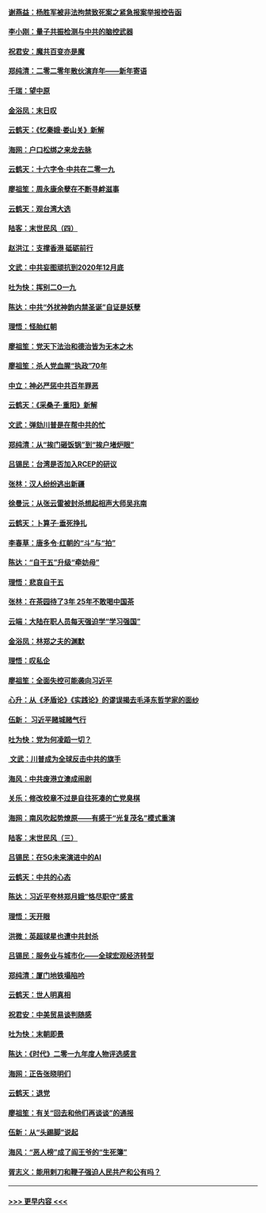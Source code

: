 #### [谢燕益：杨胜军被非法拘禁致死案之紧急报案举报控告函](../pages/nsc993/n11756134.md?t=12312222) 
#### [李小刚：量子共振检测与中共的脑控武器](../pages/nsc993/n11754518.md?t=12312222) 
#### [祝君安：魔共百变亦是魔](../pages/nsc993/n11754469.md?t=12312222) 
#### [郑纯清：二零二零年散伙演弃年——新年寄语](../pages/nsc993/n11754195.md?t=12312222) 
#### [千瑞：望中原](../pages/nsc993/n11754159.md?t=12312222) 
#### [金浴凤：末日叹](../pages/nsc993/n11752359.md?t=12312222) 
#### [云鹤天：《忆秦娥‧娄山关》新解](../pages/nsc993/n11752348.md?t=12312222) 
#### [海网：户口松绑之来龙去脉](../pages/nsc993/n11752328.md?t=12312222) 
#### [云鹤天：十六字令‧中共在二零一九](../pages/nsc993/n11752305.md?t=12312222) 
#### [廖祖笙：周永康余孽在不断寻衅滋事](../pages/nsc993/n11751013.md?t=12312222) 
#### [云鹤天：观台湾大选](../pages/nsc993/n11751007.md?t=12312222) 
#### [陆客：末世民风（四）](../pages/nsc993/n11749203.md?t=12312222) 
#### [赵洪江：支撑香港 砥砺前行](../pages/nsc993/n11748482.md?t=12312222) 
#### [文武：中共妄图顽抗到2020年12月底](../pages/nsc993/n11748446.md?t=12312222) 
#### [吐为快：挥别二O一九](../pages/nsc993/n11748411.md?t=12312222) 
#### [陈达：中共“外扰神韵内禁圣诞”自证是妖孽](../pages/nsc993/n11748226.md?t=12312222) 
#### [理悟：怪胎红朝](../pages/nsc993/n11748206.md?t=12312222) 
#### [廖祖笙：党天下法治和德治皆为无本之木](../pages/nsc993/n11748135.md?t=12312222) 
#### [廖祖笙：杀人党血腥“执政”70年](../pages/nsc993/n11745144.md?t=12312222) 
#### [中立：神必严惩中共百年罪恶](../pages/nsc993/n11744970.md?t=12312222) 
#### [云鹤天：《采桑子‧重阳》新解](../pages/nsc993/n11744948.md?t=12312222) 
#### [文武：弹劾川普是在帮中共的忙](../pages/nsc993/n11744758.md?t=12312222) 
#### [郑纯清：从“挨门砸饭锅”到“挨户堵炉眼”](../pages/nsc993/n11744745.md?t=12312222) 
#### [吕锡民：台湾是否加入RCEP的研议](../pages/nsc993/n11744701.md?t=12312222) 
#### [张林：汉人纷纷逃出新疆](../pages/nsc993/n11743530.md?t=12312222) 
#### [徐曼沅：从张云雷被封杀想起相声大师吴兆南](../pages/nsc993/n11741816.md?t=12312222) 
#### [云鹤天：卜算子‧垂死挣扎](../pages/nsc993/n11739956.md?t=12312222) 
#### [李春草：唐多令‧红朝的“斗”与“拍”](../pages/nsc993/n11739830.md?t=12312222) 
#### [陈达：“自干五”升级“牵妨母”](../pages/nsc993/n11739724.md?t=12312222) 
#### [理悟：悲哀自干五](../pages/nsc993/n11739547.md?t=12312222) 
#### [张林：在茶园待了3年 25年不敢喝中国茶](../pages/nsc993/n11739240.md?t=12312222) 
#### [云端：大陆在职人员每天强迫学“学习强国”](../pages/nsc993/n11738735.md?t=12312222) 
#### [金浴凤：林郑之夫的渊默](../pages/nsc993/n11737735.md?t=12312222) 
#### [理悟：叹私企](../pages/nsc993/n11737715.md?t=12312222) 
#### [廖祖笙：全面失控可能袭向习近平](../pages/nsc993/n11737704.md?t=12312222) 
#### [心升：从《矛盾论》《实践论》的谬误揭去毛泽东哲学家的面纱](../pages/nsc993/n11736962.md?t=12312222) 
#### [伍新： 习近平赌城赌气行](../pages/nsc993/n11736929.md?t=12312222) 
#### [吐为快：党为何凌蹈一切？](../pages/nsc993/n11736915.md?t=12312222) 
#### [ 文武：川普成为全球反击中共的旗手](../pages/nsc993/n11736882.md?t=12312222) 
#### [海风：中共废港立澳成闹剧](../pages/nsc993/n11735857.md?t=12312222) 
#### [关乐：修改校章不过是自往死凑的亡党臭棋](../pages/nsc993/n11735097.md?t=12312222) 
#### [海网：南风吹起势燎原——有感于“光复茂名”模式重演](../pages/nsc993/n11732308.md?t=12312222) 
#### [陆客：末世民风（三）](../pages/nsc993/n11732211.md?t=12312222) 
#### [吕锡民：在5G未来演进中的AI](../pages/nsc993/n11730010.md?t=12312222) 
#### [云鹤天：中共的心态](../pages/nsc993/n11729906.md?t=12312222) 
#### [陈达：习近平夸林郑月娥“恪尽职守”感言](../pages/nsc993/n11729881.md?t=12312222) 
#### [理悟：天开眼](../pages/nsc993/n11729699.md?t=12312222) 
#### [洪微：英超球星也遭中共封杀](../pages/nsc993/n11727243.md?t=12312222) 
#### [吕锡民：服务业与城市化——全球宏观经济转型](../pages/nsc993/n11725845.md?t=12312222) 
#### [郑纯清：厦门地铁塌陷吟](../pages/nsc993/n11725813.md?t=12312222) 
#### [云鹤天：世人明真相](../pages/nsc993/n11725621.md?t=12312222) 
#### [祝君安：中美贸易谈判随感](../pages/nsc993/n11725609.md?t=12312222) 
#### [吐为快：末朝即景](../pages/nsc993/n11723365.md?t=12312222) 
#### [陈达：《时代》二零一九年度人物评选感言](../pages/nsc993/n11723337.md?t=12312222) 
#### [海网：正告张晓明们](../pages/nsc993/n11723228.md?t=12312222) 
#### [云鹤天：退党](../pages/nsc993/n11723056.md?t=12312222) 
#### [廖祖笙：有关“回去和他们再谈谈”的通报](../pages/nsc993/n11722442.md?t=12312222) 
#### [伍新：从“头踢脚”说起](../pages/nsc993/n11722429.md?t=12312222) 
#### [海风：“恶人榜”成了阎王爷的“生死簿”](../pages/nsc993/n11722272.md?t=12312222) 
#### [胥志义：能用剌刀和鞭子强迫人民共产和公有吗？](../pages/nsc993/n11720569.md?t=12312222) 

----
#### [ >>> 更早内容 <<< ](../indexes/nsc993-earlier.md)
